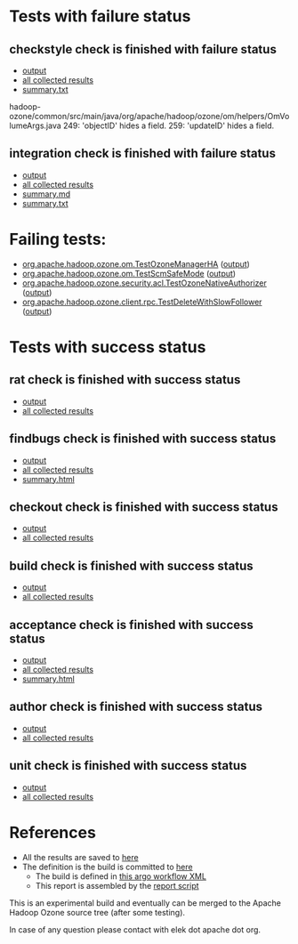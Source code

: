 # Tests with failure status

## checkstyle check is finished with failure status

   * [output](https://raw.githubusercontent.com/elek/ozone-ci-03/master/pr/pr-hdds-2344-jr7qb/checkstyle/output.log)
   * [all collected results](https://github.com/elek/ozone-ci-03/tree/master/pr/pr-hdds-2344-jr7qb/checkstyle)
   * [summary.txt](https://github.com/elek/ozone-ci-03/tree/master/pr/pr-hdds-2344-jr7qb/checkstyle/summary.txt)

hadoop-ozone/common/src/main/java/org/apache/hadoop/ozone/om/helpers/OmVolumeArgs.java
 249: &apos;objectID&apos; hides a field.
 259: &apos;updateID&apos; hides a field.

## integration check is finished with failure status

   * [output](https://raw.githubusercontent.com/elek/ozone-ci-03/master/pr/pr-hdds-2344-jr7qb/integration/output.log)
   * [all collected results](https://github.com/elek/ozone-ci-03/tree/master/pr/pr-hdds-2344-jr7qb/integration)
   * [summary.md](https://github.com/elek/ozone-ci-03/tree/master/pr/pr-hdds-2344-jr7qb/integration/summary.md)
   * [summary.txt](https://github.com/elek/ozone-ci-03/tree/master/pr/pr-hdds-2344-jr7qb/integration/summary.txt)

# Failing tests: 

 * [org.apache.hadoop.ozone.om.TestOzoneManagerHA](hadoop-ozone/integration-test/org.apache.hadoop.ozone.om.TestOzoneManagerHA.txt) ([output](hadoop-ozone/integration-test/org.apache.hadoop.ozone.om.TestOzoneManagerHA-output.txt))
 * [org.apache.hadoop.ozone.om.TestScmSafeMode](hadoop-ozone/integration-test/org.apache.hadoop.ozone.om.TestScmSafeMode.txt) ([output](hadoop-ozone/integration-test/org.apache.hadoop.ozone.om.TestScmSafeMode-output.txt))
 * [org.apache.hadoop.ozone.security.acl.TestOzoneNativeAuthorizer](hadoop-ozone/integration-test/org.apache.hadoop.ozone.security.acl.TestOzoneNativeAuthorizer.txt) ([output](hadoop-ozone/integration-test/org.apache.hadoop.ozone.security.acl.TestOzoneNativeAuthorizer-output.txt))
 * [org.apache.hadoop.ozone.client.rpc.TestDeleteWithSlowFollower](hadoop-ozone/integration-test/org.apache.hadoop.ozone.client.rpc.TestDeleteWithSlowFollower.txt) ([output](hadoop-ozone/integration-test/org.apache.hadoop.ozone.client.rpc.TestDeleteWithSlowFollower-output.txt))


# Tests with success status

## rat check is finished with success status

   * [output](https://raw.githubusercontent.com/elek/ozone-ci-03/master/pr/pr-hdds-2344-jr7qb/rat/output.log)
   * [all collected results](https://github.com/elek/ozone-ci-03/tree/master/pr/pr-hdds-2344-jr7qb/rat)


## findbugs check is finished with success status

   * [output](https://raw.githubusercontent.com/elek/ozone-ci-03/master/pr/pr-hdds-2344-jr7qb/findbugs/output.log)
   * [all collected results](https://github.com/elek/ozone-ci-03/tree/master/pr/pr-hdds-2344-jr7qb/findbugs)
   * [summary.html](https://elek.github.io/ozone-ci-03/pr/pr-hdds-2344-jr7qb/findbugs/summary.html)


## checkout check is finished with success status

   * [output](https://raw.githubusercontent.com/elek/ozone-ci-03/master/pr/pr-hdds-2344-jr7qb/checkout/output.log)
   * [all collected results](https://github.com/elek/ozone-ci-03/tree/master/pr/pr-hdds-2344-jr7qb/checkout)


## build check is finished with success status

   * [output](https://raw.githubusercontent.com/elek/ozone-ci-03/master/pr/pr-hdds-2344-jr7qb/build/output.log)
   * [all collected results](https://github.com/elek/ozone-ci-03/tree/master/pr/pr-hdds-2344-jr7qb/build)


## acceptance check is finished with success status

   * [output](https://raw.githubusercontent.com/elek/ozone-ci-03/master/pr/pr-hdds-2344-jr7qb/acceptance/output.log)
   * [all collected results](https://github.com/elek/ozone-ci-03/tree/master/pr/pr-hdds-2344-jr7qb/acceptance)
   * [summary.html](https://elek.github.io/ozone-ci-03/pr/pr-hdds-2344-jr7qb/acceptance/summary.html)


## author check is finished with success status

   * [output](https://raw.githubusercontent.com/elek/ozone-ci-03/master/pr/pr-hdds-2344-jr7qb/author/output.log)
   * [all collected results](https://github.com/elek/ozone-ci-03/tree/master/pr/pr-hdds-2344-jr7qb/author)


## unit check is finished with success status

   * [output](https://raw.githubusercontent.com/elek/ozone-ci-03/master/pr/pr-hdds-2344-jr7qb/unit/output.log)
   * [all collected results](https://github.com/elek/ozone-ci-03/tree/master/pr/pr-hdds-2344-jr7qb/unit)




# References

 * All the results are saved to [here](https://github.com/elek/ozone-ci-03/tree/master/pr/pr-hdds-2344-jr7qb/)
 * The definition is the build is committed to [here](https://github.com/elek/argo-ozone)
    * The build is defined in [this argo workflow XML](https://github.com/elek/argo-ozone/blob/master/ozone-build.yaml)
    * This report is assembled by the [report script](https://github.com/elek/argo-ozone/blob/master/scripts/report.sh)

This is an experimental build and eventually can be merged to the Apache Hadoop Ozone source tree (after some testing).

In case of any question please contact with elek dot apache dot org.
